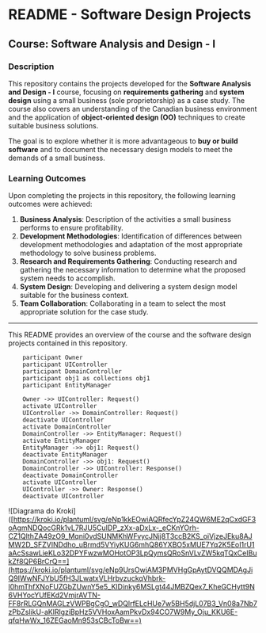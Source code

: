 # README - Software Design Projects

## Course: Software Analysis and Design - I

### Description
This repository contains the projects developed for the **Software Analysis and Design - I** course, focusing on **requirements gathering** and **system design** using a small business (sole proprietorship) as a case study. The course also covers an understanding of the Canadian business environment and the application of **object-oriented design (OO)** techniques to create suitable business solutions.

The goal is to explore whether it is more advantageous to **buy or build software** and to document the necessary design models to meet the demands of a small business.

### Learning Outcomes
Upon completing the projects in this repository, the following learning outcomes were achieved:

1. **Business Analysis**: Description of the activities a small business performs to ensure profitability.
2. **Development Methodologies**: Identification of differences between development methodologies and adaptation of the most appropriate methodology to solve business problems.
3. **Research and Requirements Gathering**: Conducting research and gathering the necessary information to determine what the proposed system needs to accomplish.
4. **System Design**: Developing and delivering a system design model suitable for the business context.
5. **Team Collaboration**: Collaborating in a team to select the most appropriate solution for the case study.

---

This README provides an overview of the course and the software design projects contained in this repository.

```sequenceDiagram
    participant Owner
    participant UIController
    participant DomainController
    participant obj1 as collections obj1
    participant EntityManager
    
    Owner ->> UIController: Request()
    activate UIController
    UIController ->> DomainController: Request()
    deactivate UIController
    activate DomainController
    DomainController ->> EntityManager: Request()
    activate EntityManager
    EntityManager ->> obj1: Request()
    deactivate EntityManager
    DomainController ->> obj1: Request()
    DomainController ->> UIController: Response()
    deactivate DomainController
    activate UIController
    UIController ->> Owner: Response()
    deactivate UIController
```
![Diagrama do Kroki]([https://kroki.io/plantuml/svg/eNp1kkEOwiAQRfecYpZ24QW6ME2qCxdGF3oAgmNDQocGRk1vL7RJU5CuIDP_zXx-aDxLx-_eCKnYOrh-CZ1QlthZA49zO9_Mqni0vdSUNMKhWFvycJNjj8T3ccB2KS_oiVjzeJEku8AJMW2D_SFZVINDdho_uBrmd5VYiyKUG6mhQ86YXBO5xMUE7Yq2K5EoI1rU1aAcSsawLieKLo32DPYFwzwMOHotOP3LpQymsQRoSnVLvZW5kqTQxCeIBukZf8QP6BrCrQ==](https://kroki.io/plantuml/svg/eNp9UrsOwjAM3PMVHgGpAytDVQQMDAgJiQ9IWwNFJYbU5fH3JLwatxVLHrbvzuckqVhbrk-l0hmThfXNoFUZGbZUwnY5e5_KIDinky6MSLgt44JMBZQex7_KheGCHytt9N6VHYocYUfEKd2VmjrAVTN-FF8rRLGQnMAGLzVWPBgCgO_wDQlrfELcHUe7w5BH5djL07B3_Vn08a7Nb7zPbZslikU-aKlRlgziBpHz5VVHoxAamPkvDx94CO7W9My_Oju_KKU6E-qfqHwWx_16ZEGaoMn953sCBcToBw==)
